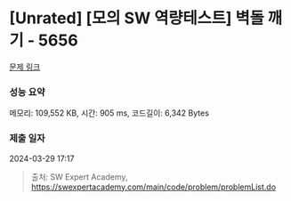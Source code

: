 # [Unrated] [모의 SW 역량테스트] 벽돌 깨기 - 5656 

[문제 링크](https://swexpertacademy.com/main/code/problem/problemDetail.do?contestProbId=AWXRQm6qfL0DFAUo) 

### 성능 요약

메모리: 109,552 KB, 시간: 905 ms, 코드길이: 6,342 Bytes

### 제출 일자

2024-03-29 17:17



> 출처: SW Expert Academy, https://swexpertacademy.com/main/code/problem/problemList.do